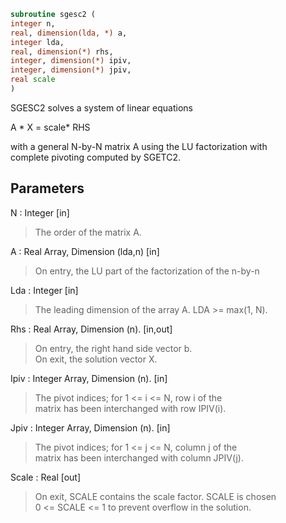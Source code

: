 ```fortran  
subroutine sgesc2 (  
integer n,  
real, dimension(lda, *) a,  
integer lda,  
real, dimension(*) rhs,  
integer, dimension(*) ipiv,  
integer, dimension(*) jpiv,  
real scale  
)  
```  
  
SGESC2 solves a system of linear equations  
  
A * X = scale* RHS  
  
with a general N-by-N matrix A using the LU factorization with  
complete pivoting computed by SGETC2.  
  
## Parameters  
N : Integer [in]  
> The order of the matrix A.  
  
A : Real Array, Dimension (lda,n) [in]  
> On entry, the  LU part of the factorization of the n-by-n  
  
Lda : Integer [in]  
> The leading dimension of the array A.  LDA >= max(1, N).  
  
Rhs : Real Array, Dimension (n). [in,out]  
> On entry, the right hand side vector b.  
> On exit, the solution vector X.  
  
Ipiv : Integer Array, Dimension (n). [in]  
> The pivot indices; for 1 <= i <= N, row i of the  
> matrix has been interchanged with row IPIV(i).  
  
Jpiv : Integer Array, Dimension (n). [in]  
> The pivot indices; for 1 <= j <= N, column j of the  
> matrix has been interchanged with column JPIV(j).  
  
Scale : Real [out]  
> On exit, SCALE contains the scale factor. SCALE is chosen  
> 0 <= SCALE <= 1 to prevent overflow in the solution.  
  
